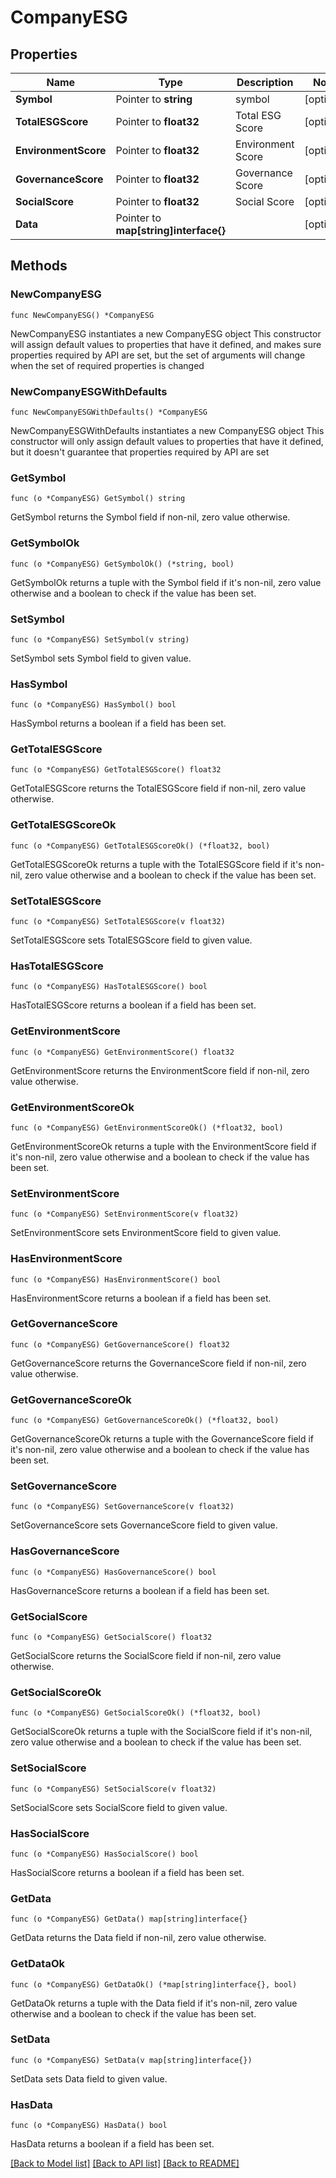# CompanyESG

## Properties

Name | Type | Description | Notes
------------ | ------------- | ------------- | -------------
**Symbol** | Pointer to **string** | symbol | [optional] 
**TotalESGScore** | Pointer to **float32** | Total ESG Score | [optional] 
**EnvironmentScore** | Pointer to **float32** | Environment Score | [optional] 
**GovernanceScore** | Pointer to **float32** | Governance Score | [optional] 
**SocialScore** | Pointer to **float32** | Social Score | [optional] 
**Data** | Pointer to **map[string]interface{}** |  | [optional] 

## Methods

### NewCompanyESG

`func NewCompanyESG() *CompanyESG`

NewCompanyESG instantiates a new CompanyESG object
This constructor will assign default values to properties that have it defined,
and makes sure properties required by API are set, but the set of arguments
will change when the set of required properties is changed

### NewCompanyESGWithDefaults

`func NewCompanyESGWithDefaults() *CompanyESG`

NewCompanyESGWithDefaults instantiates a new CompanyESG object
This constructor will only assign default values to properties that have it defined,
but it doesn't guarantee that properties required by API are set

### GetSymbol

`func (o *CompanyESG) GetSymbol() string`

GetSymbol returns the Symbol field if non-nil, zero value otherwise.

### GetSymbolOk

`func (o *CompanyESG) GetSymbolOk() (*string, bool)`

GetSymbolOk returns a tuple with the Symbol field if it's non-nil, zero value otherwise
and a boolean to check if the value has been set.

### SetSymbol

`func (o *CompanyESG) SetSymbol(v string)`

SetSymbol sets Symbol field to given value.

### HasSymbol

`func (o *CompanyESG) HasSymbol() bool`

HasSymbol returns a boolean if a field has been set.

### GetTotalESGScore

`func (o *CompanyESG) GetTotalESGScore() float32`

GetTotalESGScore returns the TotalESGScore field if non-nil, zero value otherwise.

### GetTotalESGScoreOk

`func (o *CompanyESG) GetTotalESGScoreOk() (*float32, bool)`

GetTotalESGScoreOk returns a tuple with the TotalESGScore field if it's non-nil, zero value otherwise
and a boolean to check if the value has been set.

### SetTotalESGScore

`func (o *CompanyESG) SetTotalESGScore(v float32)`

SetTotalESGScore sets TotalESGScore field to given value.

### HasTotalESGScore

`func (o *CompanyESG) HasTotalESGScore() bool`

HasTotalESGScore returns a boolean if a field has been set.

### GetEnvironmentScore

`func (o *CompanyESG) GetEnvironmentScore() float32`

GetEnvironmentScore returns the EnvironmentScore field if non-nil, zero value otherwise.

### GetEnvironmentScoreOk

`func (o *CompanyESG) GetEnvironmentScoreOk() (*float32, bool)`

GetEnvironmentScoreOk returns a tuple with the EnvironmentScore field if it's non-nil, zero value otherwise
and a boolean to check if the value has been set.

### SetEnvironmentScore

`func (o *CompanyESG) SetEnvironmentScore(v float32)`

SetEnvironmentScore sets EnvironmentScore field to given value.

### HasEnvironmentScore

`func (o *CompanyESG) HasEnvironmentScore() bool`

HasEnvironmentScore returns a boolean if a field has been set.

### GetGovernanceScore

`func (o *CompanyESG) GetGovernanceScore() float32`

GetGovernanceScore returns the GovernanceScore field if non-nil, zero value otherwise.

### GetGovernanceScoreOk

`func (o *CompanyESG) GetGovernanceScoreOk() (*float32, bool)`

GetGovernanceScoreOk returns a tuple with the GovernanceScore field if it's non-nil, zero value otherwise
and a boolean to check if the value has been set.

### SetGovernanceScore

`func (o *CompanyESG) SetGovernanceScore(v float32)`

SetGovernanceScore sets GovernanceScore field to given value.

### HasGovernanceScore

`func (o *CompanyESG) HasGovernanceScore() bool`

HasGovernanceScore returns a boolean if a field has been set.

### GetSocialScore

`func (o *CompanyESG) GetSocialScore() float32`

GetSocialScore returns the SocialScore field if non-nil, zero value otherwise.

### GetSocialScoreOk

`func (o *CompanyESG) GetSocialScoreOk() (*float32, bool)`

GetSocialScoreOk returns a tuple with the SocialScore field if it's non-nil, zero value otherwise
and a boolean to check if the value has been set.

### SetSocialScore

`func (o *CompanyESG) SetSocialScore(v float32)`

SetSocialScore sets SocialScore field to given value.

### HasSocialScore

`func (o *CompanyESG) HasSocialScore() bool`

HasSocialScore returns a boolean if a field has been set.

### GetData

`func (o *CompanyESG) GetData() map[string]interface{}`

GetData returns the Data field if non-nil, zero value otherwise.

### GetDataOk

`func (o *CompanyESG) GetDataOk() (*map[string]interface{}, bool)`

GetDataOk returns a tuple with the Data field if it's non-nil, zero value otherwise
and a boolean to check if the value has been set.

### SetData

`func (o *CompanyESG) SetData(v map[string]interface{})`

SetData sets Data field to given value.

### HasData

`func (o *CompanyESG) HasData() bool`

HasData returns a boolean if a field has been set.


[[Back to Model list]](../README.md#documentation-for-models) [[Back to API list]](../README.md#documentation-for-api-endpoints) [[Back to README]](../README.md)


